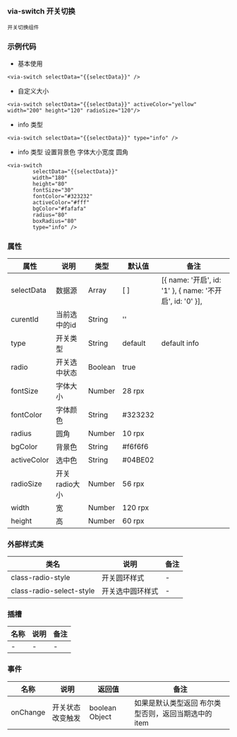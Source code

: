 ### via-switch  开关切换
    开关切换组件


### 示例代码
* 基本使用
```
<via-switch selectData="{{selectData}}" />
```
* 自定义大小
```
<via-switch selectData="{{selectData}}" activeColor="yellow" width="200" height="120" radioSize="120"/>
```
* info 类型
```
<via-switch selectData="{{selectData}}" type="info" />
```
* info 类型 设置背景色 字体大小宽度 圆角
```
<via-switch 
		selectData="{{selectData}}"
		width="180"
		height="80"
		fontSize="30"
        fontColor="#323232"
		activeColor="#fff"
        bgColor="#fafafa"
		radius="80"
		boxRadius="80"
		type="info" />
```


### 属性
| 属性 | 说明 | 类型 | 默认值 | 备注 |
| --- | --- | --- | --- | --- |
| selectData | 数据源 | Array | [ ] | [{ name: '开启', id: '1' }, { name: '不开启', id: '0' }], |
| curentId | 当前选中的id | String | '' | |
| type | 开关类型 | String| default | default info |
| radio | 开关选中状态 | Boolean | true | | 
| fontSize | 字体大小 | Number | 28 rpx | | 
| fontColor | 字体颜色 | String | #323232 | | 
| radius | 圆角 | Number | 10  rpx| | 
| bgColor | 背景色 | String | #f6f6f6 | | 
| activeColor | 选中色 | String | #04BE02 | | 
| radioSize | 开关radio大小 | Number | 56 rpx | | 
| width | 宽 | Number | 120 rpx | | 
| height | 高 | Number | 60 rpx | | |

### 外部样式类
| 类名 | 说明 | 备注 | 
| --- | --- | --- |
| class-radio-style | 开关圆环样式  | -  |
| class-radio-select-style | 开关选中圆环样式  | -  |


### 插槽
| 名称 | 说明 | 备注 |
| --- | --- | --- |
| -  | -  | -  |
 


### 事件
| 名称 | 说明 | 返回值 | 备注 |
| --- | --- | --- | --- |
| onChange | 开关状态改变触发 | boolean Object | 如果是默认类型返回 布尔类型否则，返回当期选中的 item  |



